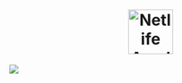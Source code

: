 <h1 align="center">
  <img height="80px" src="https://github.com/user-attachments/assets/d4f78249-339f-44ed-b91b-1acb2789d255" alt="Netlife Academic">
</h1>

<img src="https://github.com/user-attachments/assets/970b0f68-c543-48db-86a0-9f94fe038e1d">
